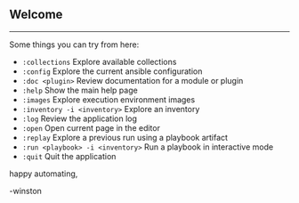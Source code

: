 ## Welcome
----------------------------------------------------------------------------------------------------------

Some things you can try from here:
- `:collections`                                          Explore available collections
- `:config`                                               Explore the current ansible configuration
- `:doc <plugin>`                                         Review documentation for a module or plugin
- `:help`                                                 Show the main help page
- `:images`                                               Explore execution environment images
- `:inventory -i <inventory>`                             Explore an inventory
- `:log`                                                  Review the application log
- `:open`                                                 Open current page in the editor
- `:replay`                                               Explore a previous run using a playbook artifact
- `:run <playbook> -i <inventory>`                        Run a playbook in interactive mode
- `:quit`                                                 Quit the application

happy automating,

-winston

